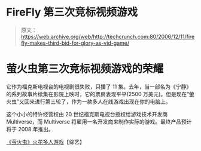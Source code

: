# FireFly 第三次竞标视频游戏

> 原文：<https://web.archive.org/web/http://techcrunch.com:80/2006/12/11/firefly-makes-third-bid-for-glory-as-vid-game/>

# 萤火虫第三次竞标视频游戏的荣耀

它作为福克斯电视台的电视剧很失败，只播了 11 集。去年，当一部名为《宁静》的系列故事片续集在影院上映时，它的票房表现平平(2500 万美元)。但是现在“萤火虫”又回来进行第三轮了，作为一款多人在线游戏出现在你的电脑上。

这个小小的特许经营权由 20 世纪福克斯电视台授权给游戏技术开发商 Multiverse，而 Multiverse 将雇用一名开发商来制作实际的游戏。最终产品预计将于 2008 年推出。

[《萤火虫》火花多人游戏](https://web.archive.org/web/20210116062323/http://www.variety.com/article/VR1117955451.html?categoryid=1009&cs=1)【综艺】